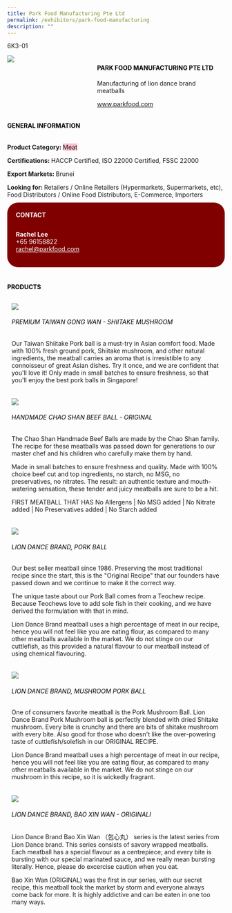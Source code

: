 ```yaml
---
title: Park Food Manufacturing Pte Ltd
permalink: /exhibitors/park-food-manufacturing
description: ""
---
```

<head>
	<div class="flex-paragraph">
		<!--hi there! this is a comment and will provide you with instructional guides-->
		<!--insert booth number here!-->
		<p style="text-transform: uppercase">6K3-01</p></div>
			<div class="flex-container" style="display: flex; flex-wrap: wrap;">
				<!--insert DOWNLOAD link of company logo between the " marks!-->
			<div class="card sgds" style="flex: 1 1 40%; display: block;"><img src="https://drive.google.com/u/0/uc?id=1EywJXU6MOnznNPFWHB4jtqLLrXGAVJpg&export=download"></div>
	<div class="card-sgds" style="flex: 1 1 58%; display: block; margin-left: 3px">
		<h4 style="text-transform: uppercase; color: black;"><!--insert the exhibitor's name between the <b> tags here--><b>Park Food Manufacturing Pte Ltd</b></h4><!--insert the exhibitor's description between the <p> tags here-->
		<p>Manufacturing of lion dance brand meatballs</p>
		<!--insert the exhibitor's website link, making sure there is "https:// www." present please. make sure the entire https link goes in between the " marks-->
		<p><a href="https://www.parkfood.com" target="_blank"><!--insert the www website link here (no need for https)-->www.parkfood.com</a></p>
	</div>
</div>
</head>

<body>
	<h4 style="text-transform: uppercase; color: black;"><b>General Information</b></h4>
		<div class="flex-container" style="display: flex; flex-wrap: wrap;">
			<div class="card sgds" style="flex: 1 1 65%; display: block; align-self: stretch">
			<div class="flex-paragraph">
			<p><b>Product Category: </b><span style=" background-color: pink; border-radius: 10 px;"><!--insert the exhibitor's pdt cat between the <p> tags here-->Meat</span></p> 
				<p><b>Certifications: </b><!--insert all the exhibitor's certifications between the </b> and </p> here-->HACCP Certified, ISO 22000 Certified, FSSC 22000</p>
			<p><b>Export Markets: </b><!--insert all the exhibitor's export markets between the </b> and </p> here-->Brunei</p>
			<p style="margin-bottom: 10px;"><b>Looking for: </b><!--insert all the exhibitor's potential business partners between the </b> and </p> here-->Retailers / Online Retailers (Hypermarkets, Supermarkets, etc), Food Distributors / Online Food Distributors, E-Commerce, Importers</p>
			</div>
		</div>
		<div class="card sgds" style="flex: 1 1 35%; padding: 10px; display: block; background-color: maroon; border-radius: 25px; align-self: center;">
		<h4 style="color: white; margin-top: 10px; margin-left: 10px;">CONTACT</h4>
		<div class="flex-paragraph">
			<!--replace with exhibitor's: -->
			<p style="padding: 10px; color: white;"><b><!-- POC name-->Rachel Lee</b><br><!--contact number-->+65 96158822<br><!-- for linking purposes, insert their email after "mailto:"...--><a href="mailto:rachel@parkfood.com" style="color: white;"><!--...and also include the display email before </a> here-->rachel@parkfood.com</a></p>
		</div>
			</div>
		</div>
	<br>
		<h4 style="text-transform: uppercase; color: black;"><b>products</b></h4>
<div style="display: flex; flex-wrap: wrap;">
  <div class="card sgds" style="flex: 1 1 47%; margin: 10px; display: block;"><!--insert the exhibitor's DOWNLOAD image for product between the " marks here-->
	<div class="flex-image" style="display: block;"><img src="https://drive.google.com/u/0/uc?id=1n2QGBjMj3PIfhSVJW6c5X2JIZTagZvv7&export=download"></div>
	<div class="flex-paragraph">
		<h6 style="text-transform: uppercase; color: black;"><!--insert product name before </h6> and product description after <p>-->Premium Taiwan Gong Wan - Shiitake Mushroom</h6>
		<p>Our Taiwan Shiitake Pork ball is a must-try in Asian comfort food. Made with 100% fresh ground pork, Shiitake mushroom, and other natural ingredients, the meatball carries an aroma that is irresistible to any connoisseur of great Asian dishes. Try it once, and we are confident that you'll love it! Only made in small batches to ensure freshness, so that you'll enjoy the best pork balls in Singapore!</p></div>
	</div>
		<div class="card sgds" style="flex: 1 1 47%; margin: 10px; display: block;">
		<div class="flex-image" style="display: block;"><img src="https://drive.google.com/u/0/uc?id=1I7I4pXPvHuSHFVs8KEirL2J3Q58gDmaj&export=download"></div>
	<div class="flex-paragraph">
		<h6 style="text-transform: uppercase; color: black;">Handmade Chao Shan Beef Ball - Original</h6>
		<p>The Chao Shan Handmade Beef Balls are made by the Chao Shan family. The recipe for these meatballs was passed down for generations to our master chef and his children who carefully make them by hand.

Made in small batches to ensure freshness and quality. Made with 100% choice beef cut and top ingredients, no starch, no MSG, no preservatives, no nitrates. The result: an authentic texture and mouth-watering sensation, these tender and juicy meatballs are sure to be a hit.

FIRST MEATBALL THAT HAS
No Allergens | No MSG added | No Nitrate added | No Preservatives added | No Starch added</p></div>
	</div>
		<div class="card sgds" style="flex: 1 1 47%; margin: 10px; display: block;">
		<div class="flex-image" style="display: block;"><img src="https://drive.google.com/u/0/uc?id=148KV63E8NmhjrSTHuBmW2Lu6cH2MdVuW&export=download"></div>
	<div class="flex-paragraph">
		<h6 style="text-transform: uppercase; color: black;">Lion Dance Brand, Pork Ball</h6>
		<p>Our best seller meatball since 1986. Preserving the most traditional recipe since the start, this is the "Original Recipe" that our founders have passed down and we continue to make it the correct way.

The unique taste about our Pork Ball comes from a Teochew recipe. Because Teochews love to add sole fish in their cooking, and we have derived the formulation with that in mind. 

Lion Dance Brand meatball uses a high percentage of meat in our recipe, hence you will not feel like you are eating flour, as compared to many other meatballs available in the market. We do not stinge on our cuttlefish, as this provided a natural flavour to our meatball instead of using chemical flavouring.</p></div>
		</div>
		<div class="card sgds" style="flex: 1 1 47%; margin: 10px; display: block;">
		<div class="flex-image" style="display: block;"><img src="https://drive.google.com/u/0/uc?id=1lrnQdvN6fLGrlCG0636g7KhjUyqFYoap&export=download"></div>
	<div class="flex-paragraph">
		<h6 style="text-transform: uppercase; color: black;">Lion Dance Brand, Mushroom Pork Ball</h6>
		<p>One of consumers favorite meatball is the Pork Mushroom Ball. Lion Dance Brand Pork Mushroom ball is perfectly blended with dried Shitake mushroom. Every bite is crunchy and there are bits of shitake mushroom with every bite. Also good for those who doesn't like the over-powering taste of cuttlefish/solefish in our ORIGINAL RECIPE.

Lion Dance Brand meatball uses a high percentage of meat in our recipe, hence you will not feel like you are eating flour, as compared to many other meatballs available in the market. We do not stinge on our mushroom in this recipe, so it is wickedly fragrant.</p></div>
	</div>
		<div class="card sgds" style="flex: 1 1 47%; margin: 10px; display: block;">
		<div class="flex-image" style="display: block;"><img src="https://drive.google.com/u/0/uc?id=1mDW97X4-qvLFhKW6gLxtFwGETk5rxFhF&export=download"></div>
	<div class="flex-paragraph">
		<h6 style="text-transform: uppercase; color: black;">Lion Dance Brand, Bao Xin Wan - Originali</h6>
		<p>Lion Dance Brand Bao Xin Wan （包心丸） series is the latest series from Lion Dance brand. This series consists of savory wrapped meatballs. Each meatball has a special flavour as a centrepiece; and every bite is bursting with our special marinated sauce, and we really mean bursting literally. Hence, please do excercise caution when you eat.

Bao Xin Wan (ORIGINAL) was the first in our series, with our secret recipe, this meatball took the market by storm and everyone always come back for more. It is highly addictive and can be eaten in one too many ways.</p></div>
	</div>
	<!--don't delete these 2 tags. double check how the layout looks on the right too and lemme know if there are any problems! thank u so much for ur hardwork!-->
	</div>
</body>
